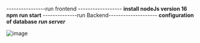 ----------------run frontend ------------------
****install nodeJs version 16****
****npm run start****
--------------run Backend--------------------
****configuration of database****
***run server***

![image](https://github.com/user-attachments/assets/45bd50e4-fe7a-48d4-9d43-4c8c03a24799)
